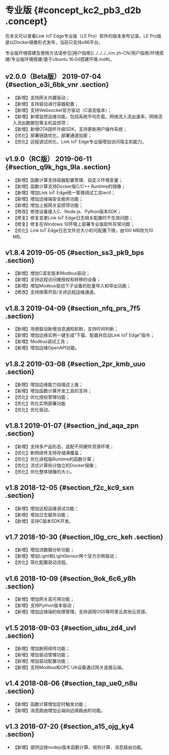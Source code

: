 # 专业版 {#concept_kc2_pb3_d2b .concept}

在本文可以查看Link IoT Edge专业版（LE Pro）软件的版本发布记录。LE Pro版是以Docker镜像形式发布，当前只支持x86平台。

专业版环境搭建及使用方法请参见[用户指南](../../../../cn.zh-CN/用户指南/环境搭建/专业版环境搭建/基于Ubuntu 16.04搭建环境.md#)。

## v2.0.0（Beta版） 2019-07-04 {#section_e3i_6bk_vnr .section}

-   【新增】支持网关内置驱动；
-   【新增】支持驱动进行容器配置；
-   【新增】支持Websocket官方驱动（C语言版本）；
-   【新增】新增监控运维功能，包括系统平均负载，网络流入流出速率，网络流入流出数据包等主机监控项；
-   【新增】新增OTA固件升级SDK，支持更新用户操作系统；
-   【优化】部署链路优化，部署通道加密；
-   【优化】远程调试优化，Link IoT Edge专业版增加访问宿主机能力。

## v1.9.0（RC版） 2019-06-11 {#section_q9k_hgs_9la .section}

-   【新增】函数计算支持容器配置管理、自定义环境变量；
-   【新增】函数计算支持Docker版C/C++ Runtime的镜像；
-   【新增】增加Link IoT Edge统一管理调试工具lectl；
-   【新增】增加边缘端安全服务功能；
-   【新增】增加上报网关监控项功能；
-   【修改】修改设备接入C、Node.js、Python版本SDK；
-   【修复】修复变更Link IoT Edge日志相关配置时不生效问题；
-   【修复】修复在Windows 10环境上部署专业版软件异常问题；
-   【优化】Link IoT Edge日志文件总大小的可配置下限，由100 MB改为10 MB。

## v1.8.4 2019-05-05 {#section_ss3_pk9_bps .section}

-   【新增】增加C语言版本Modbus驱动；
-   【新增】支持远程访问被授权和转移的设备；
-   【新增】增加Modbus驱动下子设备的批量导入和导出功能；
-   【修改】支持按需开启/关闭远程运维通道。

## v1.8.3 2019-04-09 {#section_nfq_prs_7f5 .section}

-   【新增】场景联动新增消息通知机制，支持时间判断；
-   【新增】增加边缘实例一键生成“下载、配置并启动Link IoT Edge”指令；
-   【新增】Modbus调试工具；
-   【新增】增加边缘OpenAPI功能。

## v1.8.2 2019-03-08 {#section_2pr_kmb_uuo .section}

-   【新增】增加边缘能力自描述上报；
-   【新增】增加函数计算开发工具的支持；
-   【优化】优化授权管理功能；
-   【优化】优化实例部署功能
-   【优化】优化驱动。

## v1.8.1 2019-01-07 {#section_jnd_aqa_zpn .section}

-   【新增】支持多产品形态，适配不同硬件资源环境；
-   【优化】断网续传支持存储满覆盖；
-   【优化】优化进程版Runtime的函数计算；
-   【优化】流式计算拆分独立的Docker镜像；
-   【优化】优化整体镜像的大小。

## v1.8 2018-12-05 {#section_f2c_kc9_sxn .section}

-   【新增】增加远程运维调试功能；
-   【新增】增加日志服务功能；
-   【新增】支持C版本SDK开发。

## v1.7 2018-10-30 {#section_l0g_crc_keh .section}

-   【新增】增加流数据分析功能；
-   【新增】增加Light和LightSensor两个官方示例驱动；
-   【优化】简化配置驱动流程。

## v1.6 2018-10-09 {#section_9ok_6c6_y8h .section}

-   【新增】增加网关高可用功能；
-   【新增】支持Python版本驱动；
-   【新增】增加边缘端的权限管理，支持调用OSS等阿里云其他云资源。

## v1.5 2018-09-03 {#section_ubu_zd4_uvl .section}

-   【新增】增加断网续传功能；
-   【新增】增加驱动管理功能；
-   【新增】增加驱动配置功能；
-   【新增】支持Modbus和OPC UA设备通过网关连接云端。

## v1.4 2018-08-06 {#section_tap_ue0_n8u .section}

-   【新增】函数计算增加定时触发功能；
-   【新增】消息路由增加云端向边缘路由的功能。

## v1.3 2018-07-20 {#section_a15_ojg_ky4 .section}

-   【新增】提供边缘nodejs版本函数计算、规则计算、消息路由功能。

